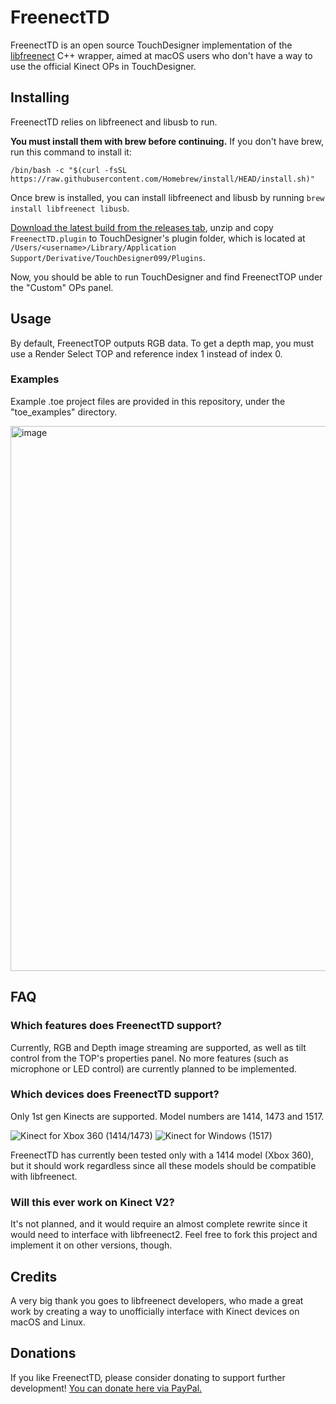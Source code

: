 # FreenectTD
FreenectTD is an open source TouchDesigner implementation of the [libfreenect](https://github.com/OpenKinect/libfreenect) C++ wrapper, aimed at macOS users who don't have a way to use the official Kinect OPs in TouchDesigner.

## Installing
FreenectTD relies on libfreenect and libusb to run. 

**You must install them with brew before continuing.**
If you don't have brew, run this command to install it:

`/bin/bash -c "$(curl -fsSL https://raw.githubusercontent.com/Homebrew/install/HEAD/install.sh)"`

Once brew is installed, you can install libfreenect and libusb by running `brew install libfreenect libusb`.

[Download the latest build from the releases tab](https://github.com/stosumarte/FreenectTD/releases/latest), unzip and copy `FreenectTD.plugin` to TouchDesigner's plugin folder, which is located at `/Users/<username>/Library/Application Support/Derivative/TouchDesigner099/Plugins`.

Now, you should be able to run TouchDesigner and find FreenectTOP under the "Custom" OPs panel.

## Usage
By default, FreenectTOP outputs RGB data. To get a depth map, you must use a Render Select TOP and reference index 1 instead of index 0.

### Examples
Example .toe project files are provided in this repository, under the "toe_examples" directory.

<img width="872" alt="image" src="https://github.com/user-attachments/assets/f23b02f7-640a-4a77-b22b-a8668c5dd161" />

## FAQ
### Which features does FreenectTD support?
Currently, RGB and Depth image streaming are supported, as well as tilt control from the TOP's properties panel. No more features (such as microphone or LED control) are currently planned to be implemented.

### Which devices does FreenectTD support?
Only 1st gen Kinects are supported. Model numbers are 1414, 1473 and 1517.

![Kinect for Xbox 360 (1414/1473)](https://github.com/user-attachments/assets/b2e3090d-9e72-45d2-9e9c-8439cfc2b3a8)
![Kinect for Windows (1517)](https://github.com/user-attachments/assets/cb58beb9-3e5e-49be-8a4a-f5074fd8f723)



FreenectTD has currently been tested only with a 1414 model (Xbox 360), but it should work regardless since all these models should be compatible with libfreenect.


### Will this ever work on Kinect V2?
It's not planned, and it would require an almost complete rewrite since it would need to interface with libfreenect2. 
Feel free to fork this project and implement it on other versions, though.

## Credits
A very big thank you goes to libfreenect developers, who made a great work by creating a way to unofficially interface with Kinect devices on macOS and Linux.

## Donations
If you like FreenectTD, please consider donating to support further development!
[You can donate here via PayPal.](https://www.paypal.com/donate/?hosted_button_id=PZXS4BCQJ9QMQ "You can donate here via PayPal.")
